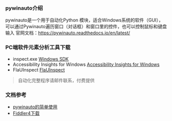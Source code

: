### pywinauto介绍
pywinauto是一个用于自动化Python 模块，适合Windows系统的软件（GUI），可以通过Pywinauto遍历窗口（对话框）和窗口里的控件，也可以控制鼠标和键盘输入
官网文档：https://pywinauto.readthedocs.io/en/latest/

### PC端软件元素分析工具下载
- inspect.exe
[Windows SDK](https://developer.microsoft.com/en-us/windows/downloads/windows-sdk/)
- Accessibility Insights for Windows
[Accessibility Insights for Windows](https://accessibilityinsights.io/downloads/)
- FlaUInspect
[FlaUInspect](https://github.com/FlaUI/FlaUInspect)


> 自动化完整程序请邮件联系，付费提供


### 文档参考
- [pywinauto的简单使用](https://blog.csdn.net/qq_39147299/article/details/132409817)
- [Fiddler4下载](https://pc.qq.com/detail/10/detail_3330.html)
